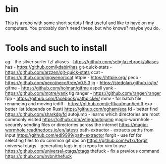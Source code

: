 bin
================================================================================
This is a repo with some short scripts I find useful and like to have on my computers. You probably don't need these, but who knows? maybe you do.


Tools and such to install
================================================================================
ag - the silver surfer
fzf
aliases - https://github.com/sebglazebrook/aliases
has - https://github.com/kdabir/has
git-quick-stats - https://github.com/arzzen/git-quick-stats
ccat - https://github.com/jingweno/ccat
httpie - https://httpie.org/
peco - https://github.com/peco/peco/tree/v0.5.3
jq - https://stedolan.github.io/jq/
gifme - https://github.com/holman/gifme
aspell
yank - https://github.com/mptre/yank
tig
ranger - https://github.com/ranger/ranger
fpp - https://github.com/facebook/pathpicker/
mmv - for batch file renameing and moving
icdiff - https://github.com/jeffkaufman/icdiff
exa - better list (depends on Rust) https://github.com/ogham/exa
fd - better find https://github.com/sharkdp/fd
autojump - learns which directories are most commonly visited https://github.com/wting/autojump
magic-wormhole - securely sending files or directories across the internet https://magic-wormhole.readthedocs.io/en/latest/
path-extractor - extracts paths from input https://github.com/edi9999/path-extractor
forgit - use fzf for selecting files to do common git ops on https://github.com/wfxr/forgit
universal ctags - generating tags in git repos for vim to use https://github.com/universal-ctags/ctags
thefuck - fix a previous command https://github.com/nvbn/thefuck
